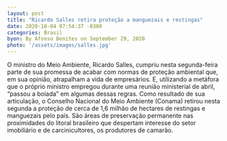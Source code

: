 ```yaml
---
layout: post
title: "Ricardo Salles retira proteção a manguezais e restingas"
date: 2020-10-04 07:54:37 -0300
categories: Brasil
byon: By Afonso Benites on September 29, 2020
photo: '/assets/images/salles.jpg'
---
```


O ministro do Meio Ambiente, Ricardo Salles, cumpriu nesta segunda-feira parte de sua promessa de acabar com normas de proteção ambiental que, em sua opinião, atrapalham a vida de empresários. E, utilizando a metáfora que o próprio ministro empregou durante uma reunião ministerial de abril, “passou a boiada” em algumas dessas regras. Como resultado de sua articulação, o Conselho Nacional do Meio Ambiente (Conama) retirou nesta segunda a proteção de cerca de 1,6 milhão de hectares de restingas e manguezais pelo país. São áreas de preservação permanente nas proximidades do litoral brasileiro que despertam interesse do setor imobiliário e de carcinicultores, os produtores de camarão.